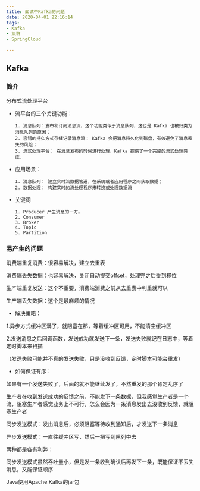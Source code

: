```yaml
---
title: 面试中Kafka的问题
date: 2020-04-01 22:16:14
tags:
- Kafka
- 集群
- SpringCloud

---
```


## Kafka

### 简介

分布式流处理平台

- 流平台的三个关键功能：

      1. 消息队列：发布和订阅消息流，这个功能类似于消息队列，这也是 Kafka 也被归类为消息队列的原因；
      2. 容错的持久方式存储记录消息流： Kafka 会把消息持久化到磁盘，有效避免了消息丢失的风险；
      3. 流式处理平台： 在消息发布的时候进行处理，Kafka 提供了一个完整的流式处理类库。

- 应用场景：

      1. 消息队列： 建立实时流数据管道，在系统或者应用程序之间获取数据；
      2. 数据处理： 构建实时的流处理程序来转换或处理数据流

- 关键词

      1. Producer 产生消息的一方。
      2. Consumer
      3. Broker
      4. Topic
      5. Partition

### 易产生的问题

消费端重复消费：很容易解决，建立去重表

消费端丢失数据：也容易解决，关闭自动提交offset，处理完之后受到移位

生产端重复发送：这个不重要，消费端消费之前从去重表中判重就可以

生产端丢失数据：这个是最麻烦的情况

- 解决策略：

1.异步方式缓冲区满了，就阻塞在那，等着缓冲区可用，不能清空缓冲区

2.发送消息之后回调函数，发送成功就发送下一条，发送失败就记在日志中，等着定时脚本来扫描

（发送失败可能并不真的发送失败，只是没收到反馈，定时脚本可能会重发）



- 如何保证有序：

如果有一个发送失败了，后面的就不能继续发了，不然重发的那个肯定乱序了

生产者在收到发送成功的反馈之前，不能发下一条数据，但我感觉生产者是一个流，阻塞生产者感觉业务上不可行，怎么会因为一条消息发出去没收到反馈，就阻塞生产者



同步发送模式：发出消息后，必须阻塞等待收到通知后，才发送下一条消息

异步发送模式：一直往缓冲区写，然后一把写到队列中去

两种都是各有利弊：

同步发送模式虽然吞吐量小，但是发一条收到确认后再发下一条，既能保证不丢失消息，又能保证顺序


Java使用Apache.Kafka的jar包
